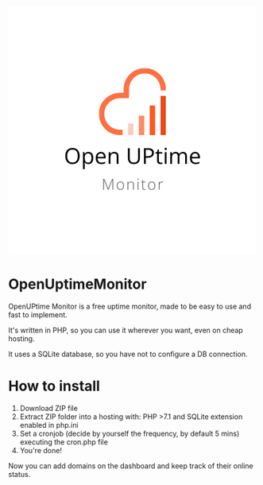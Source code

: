 ![[/img/logo.png](https://raw.githubusercontent.com/Michediana/OpenUptimeMonitor/main/img/favicon.png)](https://raw.githubusercontent.com/Michediana/OpenUptimeMonitor/main/img/1.png)
# OpenUptimeMonitor
OpenUPtime Monitor is a free uptime monitor, made to be easy to use and fast to implement.

It's written in PHP, so you can use it wherever you want, even on cheap hosting.

It uses a SQLite database, so you have not to configure a DB connection.

# How to install

 1. Download ZIP file
 2. Extract ZIP folder into a hosting with: PHP >7.1 and SQLite extension enabled in php.ini
 3. Set a cronjob (decide by yourself the frequency, by default 5 mins) executing the cron.php file
 4. You're done!

Now you can add domains on the dashboard and keep track of their online status.
